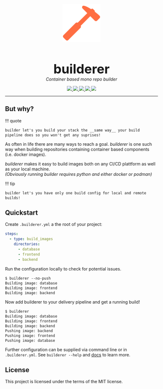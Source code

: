 <div style="text-align:center">
    <a href="https://builderer.florian-sattler.de">
        <img src="logo-color.svg" width="25%">
    </a>
    <h1 style="margin-bottom:0;font-size:3em;">
        builderer
    </h1>
    <p style="margin-top:0;">
        <em>Container based mono repo builder</em>
    </p>
    <a href="https://pypi.python.org/pypi/builderer">
        <img src="https://img.shields.io/pypi/v/builderer.svg">
    </a>
    <a href="https://pepy.tech/project/builderer">
        <img src="https://pepy.tech/badge/builderer">
    </a>
    <a href="https://github.com/florian-sattler/builderer">
        <img src="https://img.shields.io/pypi/pyversions/builderer.svg">
    </a>
    <a href="https://github.com/florian-sattler/builderer/blob/main/LICENSE">
        <img src="https://img.shields.io/github/license/florian-sattler/builderer.svg">
    </a>
    <img src="https://img.shields.io/github/v/tag/florian-sattler/builderer">
</div>

---

## But why?

!!! quote

    builder let's you build your stack the __same way__ your build pipeline does so you won't get any suprises!

As often in life there are many ways to reach a goal.
_builderer_ is one such way when building repositories containing container based components (i.e. docker images).

_builderer_ makes it easy to build images both on any CI/CD plattform as well as your local machine.
<br>_(Obviously running builder requires python and either docker or podman)_

!!! tip

    builder let's you have only one build config for local and remote builds!

## Quickstart

Create `.builderer.yml` a the root of your project:

```yaml
steps:
  - type: build_images
    directories:
      - database
      - frontend
      - backend
```

Run the configuration locally to check for potential issues.

```shell
$ builderer --no-push
Building image: database
Building image: frontend
Building image: backend
```

Now add builderer to your delivery pipeline and get a running build!

```shell
$ builderer
Building image: database
Building image: frontend
Building image: backend
Pushing image: backend
Pushing image: frontend
Pushing image: database
```

Further configuration can be supplied via command line or in `.builderer.yml`.
See `builderer --help` and [docs](https://builderer.florian-sattler.de) to learn more.

## License

This project is licensed under the terms of the MIT license.
